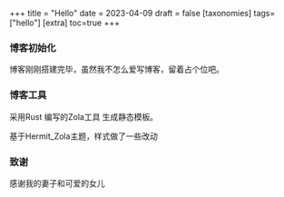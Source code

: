 +++
title = "Hello"
date = 2023-04-09
draft = false
[taxonomies]
tags=["hello"]
[extra]
toc=true
+++


### 博客初始化

博客刚刚搭建完毕，虽然我不怎么爱写博客，留着占个位吧。

### 博客工具

采用Rust 编写的Zola工具 生成静态模板。

基于Hermit_Zola主题，样式做了一些改动

### 致谢

感谢我的妻子和可爱的女儿

